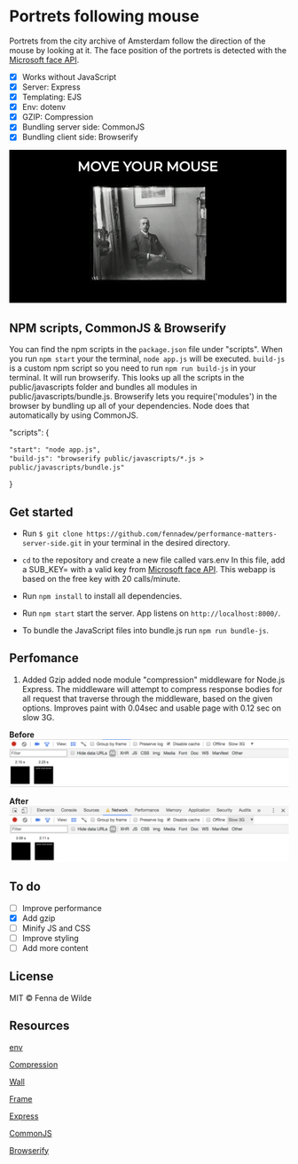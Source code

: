 # Portrets following mouse

Portrets from the city archive of Amsterdam follow the direction of the mouse by looking at it. The face position of the portrets is detected with the [Microsoft face API](https://azure.microsoft.com/en-us/services/cognitive-services/face/).
*   [x] Works without JavaScript
*   [x] Server: Express
*   [x] Templating: EJS
*   [x] Env: dotenv
*   [x] GZIP: Compression
*   [x] Bundling server side: CommonJS
*   [x] Bundling client side: Browserify

![Example webapp](https://github.com/fennadew/performance-matters-server-side/blob/master/public/images/example.gif)

## NPM scripts, CommonJS & Browserify
You can find the npm scripts in the `package.json` file under "scripts". When you run `npm start` your the terminal, `node app.js` will be executed.
`build-js` is a custom npm script so you need to run `npm run build-js` in your terminal. It will run browserify. This looks up all the scripts in the public/javascripts folder and bundles all modules in public/javascripts/bundle.js.
Browserify lets you require('modules') in the browser by bundling up all of your dependencies. Node does that automatically by using CommonJS.

  "scripts": {

    "start": "node app.js",
    "build-js": "browserify public/javascripts/*.js > public/javascripts/bundle.js"

  }

## Get started

* Run `$ git clone https://github.com/fennadew/performance-matters-server-side.git` in your terminal in the desired directory.

* `cd` to the repository and create a new file called vars.env
In this file, add a SUB_KEY= with a valid key from [Microsoft face API](https://azure.microsoft.com/en-us/services/cognitive-services/face/).
This webapp is based on the free key with 20 calls/minute. 

* Run `npm install` to install all dependencies.

* Run `npm start` start the server.
App listens on `http://localhost:8000/`.

* To bundle the JavaScript files into bundle.js run `npm run bundle-js`.

## Perfomance
1. Added Gzip
added node module "compression" middleware for Node.js Express. The middleware will attempt to compress response bodies for all request that traverse through the middleware, based on the given options.
Improves paint with 0.04sec and usable page with 0.12 sec on slow 3G.

<b>Before</b>
![Example webapp](https://github.com/fennadew/performance-matters-server-side/blob/master/public/images/voor.png)

<b>After</b>
![Example webapp](https://github.com/fennadew/performance-matters-server-side/blob/master/public/images/na.png)

## To do
*   [ ] Improve performance
*   [x] Add gzip
*   [ ] Minify JS and CSS
*   [ ] Improve styling
*   [ ] Add more content

## License
MIT © Fenna de Wilde

## Resources

[env](https://github.com/motdotla/dotenv)

[Compression](https://github.com/expressjs/compression)

[Wall](https://desktopwalls.net/wp-content/uploads/2015/02/White%20Wall%20Texture%20Cracks%20Grunge%20Desktop%20Wallpaper.jpg)

[Frame](http://pluspng.com/png-54437.html)

[Express](https://github.com/expressjs/express)

[CommonJS](https://nodejs.org/docs/latest/api/modules.html)

[Browserify](http://browserify.org/)




